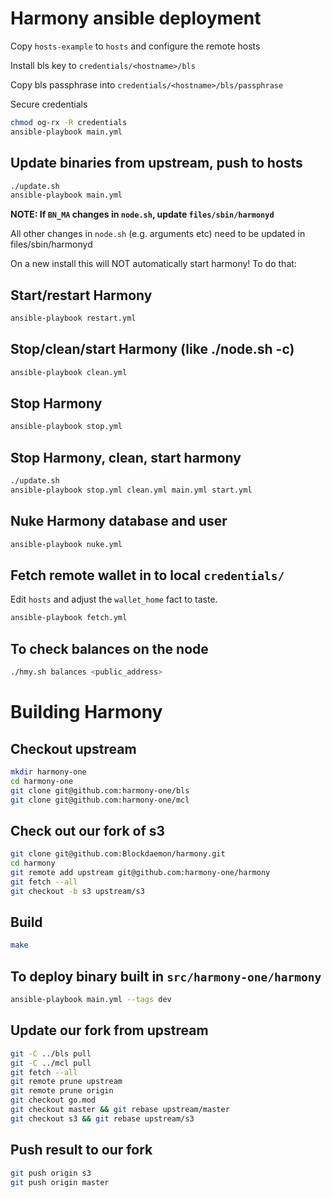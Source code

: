 # Harmony ansible deployment

Copy `hosts-example` to `hosts` and configure the remote hosts

Install bls key to `credentials/<hostname>/bls`

Copy bls passphrase into `credentials/<hostname>/bls/passphrase`

Secure credentials

```bash
chmod og-rx -R credentials
ansible-playbook main.yml
```

## Update binaries from upstream, push to hosts

```bash
./update.sh
ansible-playbook main.yml
```

**NOTE: If `BN_MA` changes in `node.sh`, update `files/sbin/harmonyd`**

All other changes in `node.sh` (e.g. arguments etc) need to be updated in files/sbin/harmonyd

On a new install this will NOT automatically start harmony! To do that:

## Start/restart Harmony

```bash
ansible-playbook restart.yml
```

## Stop/clean/start Harmony (like ./node.sh -c)

```bash
ansible-playbook clean.yml
```

## Stop Harmony

```bash
ansible-playbook stop.yml
```

## Stop Harmony, clean, start harmony

```bash
./update.sh
ansible-playbook stop.yml clean.yml main.yml start.yml
```

## Nuke Harmony database and user

```bash
ansible-playbook nuke.yml
```

## Fetch remote wallet in to local `credentials/`

Edit `hosts` and adjust the `wallet_home` fact to taste.

```bash
ansible-playbook fetch.yml
```

## To check balances on the node

```bash
./hmy.sh balances <public_address>
```

# Building Harmony

## Checkout upstream

```bash
mkdir harmony-one
cd harmony-one
git clone git@github.com:harmony-one/bls
git clone git@github.com:harmony-one/mcl
```

## Check out our fork of s3

```bash
git clone git@github.com:Blockdaemon/harmony.git
cd harmony
git remote add upstream git@github.com:harmony-one/harmony
git fetch --all
git checkout -b s3 upstream/s3
```

## Build

```bash
make
```

## To deploy binary built in `src/harmony-one/harmony`

```bash
ansible-playbook main.yml --tags dev
```

## Update our fork from upstream

``` bash
git -C ../bls pull
git -C ../mcl pull
git fetch --all
git remote prune upstream
git remote prune origin
git checkout go.mod
git checkout master && git rebase upstream/master
git checkout s3 && git rebase upstream/s3
```

## Push result to our fork

```bash
git push origin s3
git push origin master
```
